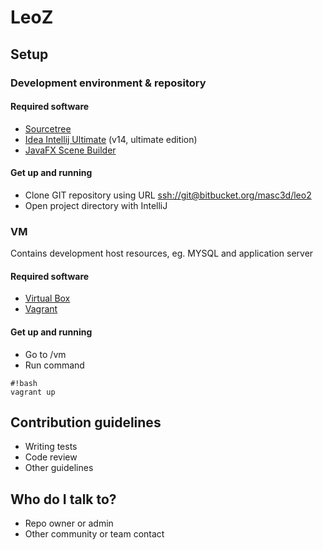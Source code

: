 # LeoZ #

## Setup ##

### Development environment & repository ###

#### Required software ####
* [Sourcetree](https://www.atlassian.com/software/sourcetree)
* [Idea Intellij Ultimate](https://www.jetbrains.com/idea/) (v14, ultimate edition)
* [JavaFX Scene Builder](http://gluonhq.com/open-source/scene-builder/)

#### Get up and running ####
* Clone GIT repository using URL [ssh://git@bitbucket.org/masc3d/leo2](ssh://git@bitbucket.org/masc3d/leo2])
* Open project directory with IntelliJ

### VM ###
Contains development host resources, eg. MYSQL and application server

#### Required software ####
* [Virtual Box](https://www.virtualbox.org)
* [Vagrant](http://www.vagrantup.com)

#### Get up and running ####
* Go to <project directory>/vm
* Run command 
```
#!bash
vagrant up

```

## Contribution guidelines ##

* Writing tests
* Code review
* Other guidelines

## Who do I talk to? ##

* Repo owner or admin
* Other community or team contact